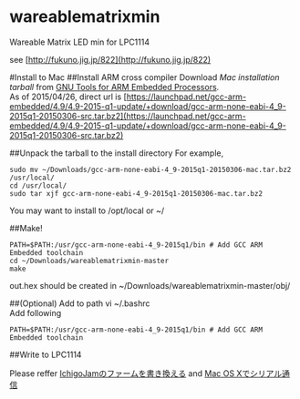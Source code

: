 wareablematrixmin
=================

Wareable Matrix LED min for LPC1114

see [http://fukuno.jig.jp/822](http://fukuno.jig.jp/822)


#Install to Mac
##Install ARM cross compiler
Download *Mac installation  tarball* from [GNU Tools for ARM Embedded Processors](https://launchpad.net/gcc-arm-embedded/).  
As of 2015/04/26, direct url is [https://launchpad.net/gcc-arm-embedded/4.9/4.9-2015-q1-update/+download/gcc-arm-none-eabi-4_9-2015q1-20150306-src.tar.bz2](https://launchpad.net/gcc-arm-embedded/4.9/4.9-2015-q1-update/+download/gcc-arm-none-eabi-4_9-2015q1-20150306-src.tar.bz2)

##Unpack the tarball to the install directory
For example,

```bash:
sudo mv ~/Downloads/gcc-arm-none-eabi-4_9-2015q1-20150306-mac.tar.bz2 /usr/local/
cd /usr/local/
sudo tar xjf gcc-arm-none-eabi-4_9-2015q1-20150306-mac.tar.bz2 
```

You may want to install to /opt/local or ~/

##Make!

```bash:
PATH=$PATH:/usr/gcc-arm-none-eabi-4_9-2015q1/bin # Add GCC ARM Embedded toolchain
cd ~/Downloads/wareablematrixmin-master
make
```

out.hex should be created in ~/Downloads/wareablematrixmin-master/obj/

##(Optional) Add to path
vi ~/.bashrc  
Add following

```bash:
PATH=$PATH:/usr/gcc-arm-none-eabi-4_9-2015q1/bin # Add GCC ARM Embedded toolchain
```
##Write to LPC1114

Please reffer [IchigoJamのファームを書き換える](http://d.hatena.ne.jp/tarosay/20150401/1427917153) and [Mac OS Xでシリアル通信](http://mits-whisper.info/post/86784532536/lpc810-15-mac-os-x)
